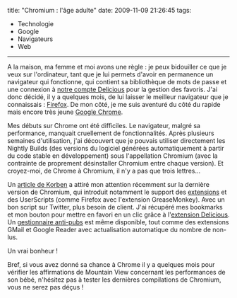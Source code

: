 title: "Chromium : l'âge adulte"
date: 2009-11-09 21:26:45
tags:
  - Technologie
  - Google
  - Navigateurs
  - Web
---

A la maison, ma femme et moi avons une règle&nbsp;: je peux bidouiller ce que je veux sur l'ordinateur, tant que je lui permets d'avoir en permanence un navigateur qui fonctionne, qui contient sa bibliothèque de mots de passe et une connexion à [notre compte Delicious](https://delicious.com/BSchap) pour la gestion des favoris. J'ai donc décidé, il y a quelques mois, de lui laisser le meilleur navigateur que je connaissais&nbsp;: [Firefox](https://www.mozilla.org/fr/firefox/new/). De mon côté, je me suis aventuré du côté du rapide mais encore très jeune [Google Chrome](https://www.google.fr/chrome/browser/).

Mes débuts sur Chrome ont été difficiles. Le navigateur, malgré sa performance, manquait cruellement de fonctionnalités. Après plusieurs semaines d'utilisation, j'ai découvert que je pouvais utiliser directement les Nightly Builds (des versions du logiciel générées automatiquement à partir du code stable en développement) sous l'appellation Chromium (avec la contrainte de proprement désinstaller Chromium entre chaque version). Et croyez-moi, de Chrome à Chromium, il n'y a pas que trois lettres&#8230;

Un [article de Korben](//korben.info/chromium-integre-le-support-des-scripts-greasemonkey.html) a attiré mon attention récemment sur la dernière version de Chromium, qui introduit notamment le support des [extensions](//www.chromeextensions.org/) et des UserScripts (comme Firefox avec l'extension GreaseMonkey). Avec un bon script sur Twitter, plus besoin de client. J'ai récupéré mes bookmarks et mon bouton pour mettre en favori en un clic grâce à l'[extension Delicious](//www.chromeextensions.org/social-communications/delicious-bookmarks/). Un [gestionnaire anti-pubs](//www.chromeextensions.org/appearance-functioning/antiads/) est même disponible, tout comme des extensions GMail et Google Reader avec actualisation automatique du nombre de non-lus.

Un vrai bonheur&nbsp;!

Bref, si vous avez donné sa chance à Chrome il y a quelques mois pour vérifier les affirmations de Mountain View concernant les performances de son bébé, n'hésitez pas à tester les dernières compilations de Chromium, vous ne serez pas déçus&nbsp;!